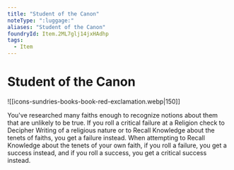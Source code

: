 ```yaml
---
title: "Student of the Canon"
noteType: ":luggage:"
aliases: "Student of the Canon"
foundryId: Item.2ML7glj14jxHAdhp
tags:
  - Item
---
```


# Student of the Canon
![[icons-sundries-books-book-red-exclamation.webp|150]]

You've researched many faiths enough to recognize notions about them that are unlikely to be true. If you roll a critical failure at a Religion check to Decipher Writing of a religious nature or to Recall Knowledge about the tenets of faiths, you get a failure instead. When attempting to Recall Knowledge about the tenets of your own faith, if you roll a failure, you get a success instead, and if you roll a success, you get a critical success instead.
